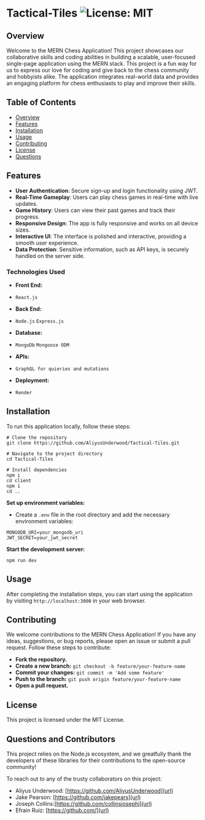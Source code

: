 # Tactical-Tiles  ![License: MIT](https://img.shields.io/badge/License-MIT-yellow.svg) 



## Overview

Welcome to the MERN Chess Application! This project showcases our collaborative skills and coding abilities in building a scalable, user-focused single-page application using the MERN stack. This project is a fun way for us to express our love for coding and give back to the chess community and hobbyists alike. The application integrates real-world data and provides an engaging platform for chess enthusiasts to play and improve their skills.

## Table of Contents

- [Overview](#overview)
- [Features](#features)
- [Installation](#installation)
- [Usage](#usage)
- [Contributing](#contributing)
- [License](#license)
- [Questions](#questions)

## Features

- **User Authentication**: Secure sign-up and login functionality using JWT.
- **Real-Time Gameplay**: Users can play chess games in real-time with live updates.
- **Game History**: Users can view their past games and track their progress.
- **Responsive Design**: The app is fully responsive and works on all device sizes.
- **Interactive UI**: The interface is polished and interactive, providing a smooth user experience.
- **Data Protection**: Sensitive information, such as API keys, is securely handled on the server side.

### Technologies Used

- **Front End:**
- `React.js`

- **Back End:**
- `Node.js` `Express.js`

- **Database:**
- `MongoDb` `Mongoose ODM`

- **APIs:**
- `GraphQL for quieries and mutations`

- **Deployment:**
- `Render`

## Installation

To run this application locally, follow these steps:

```
# Clone the repository
git clone https://github.com/AliyusUnderwood/Tactical-Tiles.git

# Navigate to the project directory
cd Tactical-Tiles

# Install dependencies
npm i
cd client
npm i
cd ..
```
**Set up environment variables:**
- Create a `.env` file in the root directory and add the necessary environment variables:
```
MONGODB_URI=your_mongodb_uri
JWT_SECRET=your_jwt_secret
```
**Start the development server:**
```
npm run dev
```
## Usage
After completing the installation steps, you can start using the application by visiting `http://localhost:3000` in your web browser.

## Contributing

We welcome contributions to the MERN Chess Application! If you have any ideas, suggestions, or bug reports, please open an issue or submit a pull request. Follow these steps to contribute:

- **Fork the repository.**
- **Create a new branch:** `git checkout -b feature/your-feature-name`
- **Commit your changes:** `git commit -m 'Add some feature'`
- **Push to the branch:** `git push origin feature/your-feature-name`
- **Open a pull request.**

## License

This project is licensed under the MIT License.

## Questions and Contributors

This project relies on the Node.js ecosystem, and we greatfully thank the developers of these libraries for their contributions to the open-source community! 

To reach out to any of the trusty collaborators on this project:

- Aliyus Underwood: [https://github.com/AliyusUnderwood](url)
- Jake Pearson: [https://github.com/jakepears](url)
- Joseph Collins:[https://github.com/collinsjosephj](url)
- Efrain Ruiz: [https://github.com/](url)



